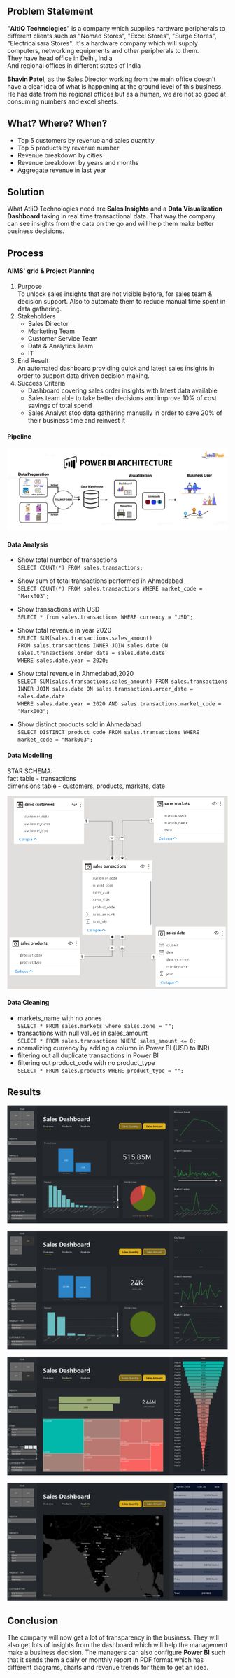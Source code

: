## Problem Statement
"**AltiQ Technologies**" is a company which supplies hardware peripherals to different clients such as "Nomad Stores", "Excel Stores", "Surge Stores", "Electricalsara Stores". It's a hardware company which will supply computers, networking equipments and other peripherals to them.\
They have head office in Delhi, India\
And regional offices in different states of India

**Bhavin Patel**, as the Sales Director working from the main office doesn't have a clear idea of what is happening at the ground level of this business. He has data from his regional offices but as a human, we are not so good at consuming numbers and excel sheets.

## What? Where? When?
* Top 5 customers by revenue and sales quantity
* Top 5 products by revenue number
* Revenue breakdown by cities
* Revenue breakdown by years and months
* Aggregate revenue in last year

## Solution
What AtliQ Technologies need are **Sales Insights** and a **Data Visualization Dashboard** taking in real time transactional data. That way the company can see insights from the data on the go and will help them make better business decisions.

## Process
#### AIMS' grid & Project Planning
1. Purpose\
    To unlock sales insights that are not visible before, for sales team & decision support. Also to automate them to reduce manual time spent in data gathering.
2. Stakeholders
    * Sales Director
    * Marketing Team
    * Customer Service Team
    * Data & Analytics Team
    * IT
3. End Result\
    An automated dashboard providing quick and latest sales insights in order to support data driven decision making.
4. Success Criteria
    * Dashboard covering sales order insights with latest data available
    * Sales team able to take better decisions and improve 10% of cost savings of total spend
    * Sales Analyst stop data gathering manually in order to save 20% of their business time and reinvest it

#### Pipeline
![pipeline](https://github.com/subhashishansda4/Sales-Ops/blob/main/dash/pipeline.PNG)

#### Data Analysis
* Show total number of transactions\
`SELECT COUNT(*) FROM sales.transactions;`

* Show sum of total transactions performed in Ahmedabad\
`SELECT COUNT(*) FROM sales.transactions WHERE market_code = "Mark003";`

* Show transactions with USD\
`SELECT * from sales.transactions WHERE currency = "USD";`

* Show total revenue in year 2020\
`SELECT SUM(sales.transactions.sales_amount)`\
`FROM sales.transactions INNER JOIN sales.date ON sales.transactions.order_date = sales.date.date`\
`WHERE sales.date.year = 2020;`

* Show total revenue in Ahmedabad,2020\
`SELECT SUM(sales.transactions.sales_amount) FROM sales.transactions INNER JOIN sales.date ON sales.transactions.order_date = sales.date.date`\
`WHERE sales.date.year = 2020 AND sales.transactions.market_code = "Mark003";`

* Show distinct products sold in Ahmedabad\
`SELECT DISTINCT product_code FROM sales.transactions WHERE market_code = "Mark003";`

#### Data Modelling
STAR SCHEMA:\
fact table - transactions\
dimensions table - customers, products, markets, date

![star schema](https://github.com/subhashishansda4/Sales-Ops/blob/main/dash/star%20schema.PNG)

#### Data Cleaning
* markets_name with no zones\
    `SELECT * FROM sales.markets where sales.zone = "";`
* transactions with null values in sales_amount\
    `SELECT * FROM sales.transactions WHERE sales_amount <= 0;`
* normalizing currency by adding a column in Power BI (USD to INR)
* filtering out all duplicate transactions in Power BI
* filtering out product_code with no product_type\
    `SELECT * FROM sales.products WHERE product_type = "";`
    
## Results
![dash 1](https://github.com/subhashishansda4/Sales-Ops/blob/main/dash/dash%201.png)

![dash 2](https://github.com/subhashishansda4/Sales-Ops/blob/main/dash/dash%202.png)

![dash 3](https://github.com/subhashishansda4/Sales-Ops/blob/main/dash/dash%203.png)

![dash 4](https://github.com/subhashishansda4/Sales-Ops/blob/main/dash/dash%204.png)

## Conclusion
The company will now get a lot of transparency in the business. They will also get lots of insights from the dashboard which will help the management make a business decision.
The managers can also configure **Power BI** such that it sends them a daily or monthly report in PDF format which has different diagrams, charts and revenue trends for them to get an idea.
